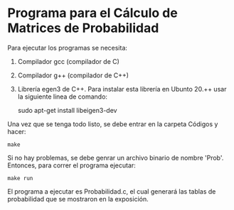# Programa para el Cálculo de Matrices de Probabilidad

Para ejecutar los programas se necesita:
1) Compilador gcc (compilador de C)
2) Compilador g++ (compilador de C++)
3) Librería egen3 de C++. Para instalar esta librería en Ubunto 20.++ usar la siguiente linea de comando:

    sudo apt-get install libeigen3-dev

Una vez que se tenga todo listo, se debe entrar en la carpeta Códigos y hacer:
    
    make
    
Si no hay problemas, se debe genrar un archivo binario de nombre 'Prob'. Entonces, para correr el programa ejecutar:
    
    make run

El programa a ejecutar es Probabilidad.c, el cual generará las tablas de probabilidad que se mostraron en la exposición.
